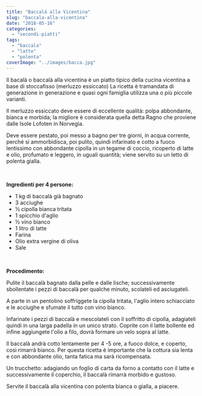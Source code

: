 ```yaml
---
title: "Baccalá alla Vicentina"
slug: "baccala-alla-vicentina"
date: "2018-05-16"
categories: 
  - "secondi-piatti"
tags: 
  - "baccala"
  - "latte"
  - "polenta"
coverImage: "../images/bacca.jpg"
---
```


Il bacalà o baccalà alla vicentina è un piatto tipico della cucina vicentina a base di stoccafisso (merluzzo essiccato) La ricetta è tramandata di generazione in generazione e quasi ogni famiglia utilizza una o più piccole varianti.

Il merluzzo essiccato deve essere di eccellente qualità:​ polpa abbondante, bianca e morbida; la migliore è considerata quella detta Ragno che proviene dalle Isole Lofoten in Norvegia.

Deve essere pestato, poi messo a bagno per tre giorni, in acqua corrente, perché si ammorbidisca, poi pulito, quindi infarinato e cotto a fuoco lentissimo con abbondante cipolla in un tegame di coccio, ricoperto di latte e olio, profumato e leggero, in uguali quantità; viene servito su un letto di polenta gialla.

 

**Ingredienti per 4 persone:**

- 1 kg di baccalà già bagnato
- 3 acciughe
- ½ cipolla bianca tritata
- 1 spicchio d'aglio
- ½ vino bianco
- 1 litro di latte
- Farina
- Olio extra vergine di oliva
- Sale

 

**Procedimento:**

Pulite il baccalà bagnato dalla pelle e dalle lische; successivamente sbollentate i pezzi di baccalà per qualche minuto, scolateli ed asciugateli.

A parte in un pentolino soffriggete la cipolla tritata, l'aglio intero schiacciato e le acciughe e sfumate il tutto con vino bianco.

Infarinate i pezzi di baccalà e mescolateli con il soffritto di cipolla, adagiateli quindi in una larga padella in un unico strato. Coprite con il latte bollente ed infine aggiungete l'olio a filo, dovrà formare un velo sopra al latte.

Il baccalà andrà cotto lentamente per 4 -5 ore, a fuoco dolce, e coperto, così rimarrà bianco. Per questa ricetta è importante che la cottura sia lenta e con abbondante olio, tanta fatica ma sarà ricompensata.

Un trucchetto: adagiando un foglio di carta da forno a contatto con il latte e successivamente il coperchio, il baccalà rimarrà morbido e gustoso.

Servite il baccalà alla vicentina con polenta bianca o gialla, a piacere.

